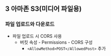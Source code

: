 ## 3 아마존 S3(미디어 파일용)

### 파일 업로드와 다운로드
- 파일 업로드 시 CORS 사용
  - 버킷 속성 - Permissions - CORS 구성
    - `<AllowMethod>POST</AllowedPost>` 추가
